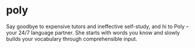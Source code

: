 # poly
Say goodbye to expensive tutors and ineffective self-study, and hi to Poly – your 24/7 language partner. She starts with words you know and slowly builds your vocabulary through comprehensible input. 
